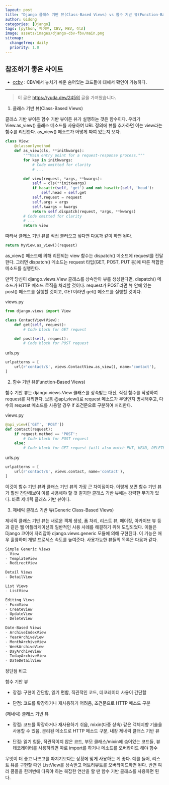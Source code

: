 ```yaml
---
layout: post
title: "Django 클래스 기반 뷰(Class-Based Views) vs 함수 기반 뷰(Function-Based Views)"
author: Gidong
categories: [Django]
tags: [python, 파이썬, CBV, FBV, 장고]
image: assets/images/django-cbv-fbv/main.png
sitemap:
  changefreq: daily
  priority: 1.0
---
```


## 참조하기 좋은 사이트

- [ccbv](https://ccbv.co.uk/) : CBV에서 놓치기 쉬운 숨어있는 코드들에 대해서 확인이 가능하다.

---

> 이 글은 https://yuda.dev/245의 글을 가져왔습니다.

1. 클래스 기반 뷰(Class-Based Views)

클래스 기반 뷰이든 함수 기반 뷰이든 뷰가 실행하는 것은 함수이다.
우리가 View.as_view() 클래스 메소드를 사용하여 URL 정의에 뷰를 추가하면 이는 view라는 함수를 리턴한다.
as_view() 메소드가 어떻게 짜여 있는지 보자.

```python
class View:
    @classonlymethod
    def as_view(cls, **initkwargs):
        """Main entry point for a request-response process."""
        for key in initkwargs:
            # Code omitted for clarity
            # ...

        def view(request, *args, **kwargs):
            self = cls(**initkwargs)
            if hasattr(self, 'get') and not hasattr(self, 'head'):
                self.head = self.get
            self.request = request
            self.args = args
            self.kwargs = kwargs
            return self.dispatch(request, *args, **kwargs)
        # Code omitted for clarity
        # ...
        return view
```

따라서 클래스 기반 뷰를 직접 불러오고 싶다면 다음과 같이 하면 된다.

```python
return MyView.as_view()(request)
```

as_view() 메소드에 의해 리턴되는 view 함수는 dispatch() 메소드에 request를 전달한다.
그러면 dispatch() 메소드는 request 타입(GET, POST, PUT 등)에 따른 적합한 메소드를 실행한다.

만약 당신이 django.views.View 클래스를 상속받아 뷰를 생성한다면, dispatch() 메소드가 HTTP 메소드 로직을 처리할 것이다.
request가 POST라면 뷰 안에 있는 post() 메소드를 실행할 것이고, GET이라면 get() 메소드를 실행할 것이다.

views.py

```python
from django.views import View

class ContactView(View):
    def get(self, request):
        # Code block for GET request

    def post(self, request):
        # Code block for POST request
```

urls.py

```python
urlpatterns = [
    url(r'contact/$', views.ContactView.as_view(), name='contact'),
]
```

2. 함수 기반 뷰(Function-Based Views)

함수 기반 뷰는 django.views.View 클래스를 상속받는 대신, 직접 함수를 작성하여 request를 처리한다.
보통 @api_view()로 request 메소드가 무엇인지 명시해주고, 다수의 request 메소드를 사용할 경우 if 조건문으로 구분하여 처리한다.

views.py

```python
@api_view(['GET', 'POST'])
def contact(request):
    if request.method == 'POST':
        # Code block for POST request
    else:
        # Code block for GET request (will also match PUT, HEAD, DELETE, etc)
```

urls.py

```python
urlpatterns = [
    url(r'contact/$', views.contact, name='contact'),
]
```

이것이 함수 기반 뷰와 클래스 기반 뷰의 가장 큰 차이점이다.
이렇게 보면 함수 기반 뷰가 훨씬 간단해보여 이를 사용해야 할 것 같지만 클래스 기반 뷰에는 강력한 무기가 있다.
바로 제네릭 클래스 기반 뷰이다.

3. 제네릭 클래스 기반 뷰(Generic Class-Based Views)

제네릭 클래스 기반 뷰는 새로운 객체 생성, 폼 처리, 리스트 뷰, 페이징, 아카이브 뷰 등과 같은 웹 어플리케이션의 일반적인 사용 사례를 해결하기 위해 도입되었다.
이들은 Django 코어에 자리잡아 django.views.generic 모듈에 의해 구현된다.
이 기능은 매우 훌륭하며 개발 프로세스 속도를 높여준다. 사용가능한 뷰들의 목록은 다음과 같다.

```python
Simple Generic Views
- View
- TemplateView
- RedirectView

Detail Views
- DetailView

List Views
- ListView

Editing Views
- FormView
- CreateView
- UpdateView
- DeleteView

Date-Based Views
- ArchiveIndexView
- YearArchiveView
- MonthArchiveView
- WeekArchiveView
- DayArchiveView
- TodayArchiveView
- DateDetailView
```

장단점 비교

함수 기반 뷰

- 장점: 구현이 간단함, 읽기 편함, 직관적인 코드, 데코레이터 사용이 간단함

- 단점: 코드를 확장하거나 재사용하기 어려움, 조건문으로 HTTP 메소드 구분

(제네릭) 클래스 기반 뷰

- 장점: 코드를 확장하거나 재사용하기 쉬움, mixin(다중 상속) 같은 객체지향 기술을 사용할 수 있음, 분리된 메소드로 HTTP 메소드 구분, 내장 제네릭 클래스 기반 뷰

- 단점: 읽기 힘듦, 직관적이지 않은 코드, 부모 클래스/mixin에 숨어있는 코드들, 뷰 데코레이터를 사용하려면 따로 import를 하거나 메소드를 오버라이드 해야 함수

무엇이 더 좋고 나쁘고를 따지기보다는 상황에 맞게 사용하는 게 좋다. 예를 들어, 리스트 뷰를 구현할 때엔 ListView를 상속받고 어트리뷰트를 오버라이드하면 된다.
반면 여러 폼들을 한꺼번에 다뤄야 하는 복잡한 연산을 할 땐 함수 기반 클래스를 사용하면 된다.

